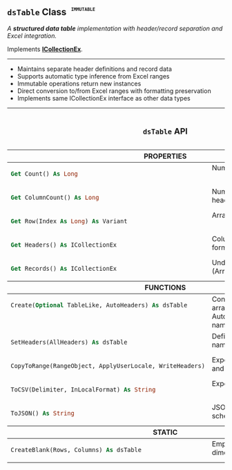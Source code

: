 ## **`dsTable` Class** <sup><sub><sup> &nbsp; <kbd><code>__IMMUTABLE__</code></kbd></sup></sub></sup>

_A **structured data table** implementation with header/record separation and Excel integration._

Implements __[ICollectionEx](./ICollectionEx.md)__.

---

- Maintains separate header definitions and record data
- Supports automatic type inference from Excel ranges
- Immutable operations return new instances
- Direct conversion to/from Excel ranges with formatting preservation
- Implements same ICollectionEx interface as other data types

---

<table width="100%"><caption>

### **`dsTable` API**  
</caption>
<thead><tr><th colspan="2">PROPERTIES</th></tr></thead>
<tbody>

<tr><td align="left" valign="top">

```vb
Get Count() As Long
```
</td><td align="left" valign="top">
Number of data rows in the table
</td></tr>

<tr><td align="left" valign="top">

```vb
Get ColumnCount() As Long
```
</td><td align="left" valign="top">
Number of columns (matches header count)
</td></tr>

<tr><td align="left" valign="top">

```vb
Get Row(Index As Long) As Variant
```
</td><td align="left" valign="top">
Array of values for specified row
</td></tr>

<tr><td align="left" valign="top">

```vb
Get Headers() As ICollectionEx
```
</td><td align="left" valign="top">
Column definitions (name, format, type)
</td></tr>

<tr><td align="left" valign="top">

```vb
Get Records() As ICollectionEx
```
</td><td align="left" valign="top">
Underlying data storage (ArraySliceGroup)
</td></tr>

</tbody>

<thead><tr><th colspan="2">FUNCTIONS</th></tr></thead>
<tbody>

<tr><td align="left" valign="top">

```vb
Create(Optional TableLike, AutoHeaders) As dsTable
```
</td><td align="left" valign="top">
Construct from array/dictionary/recordset/range. AutoHeaders detects column names from first row.
</td></tr>

<tr><td align="left" valign="top">

```vb
SetHeaders(AllHeaders) As dsTable
```
</td><td align="left" valign="top">
Define columns with name/format/type info
</td></tr>

<tr><td align="left" valign="top">

```vb
CopyToRange(RangeObject, ApplyUserLocale, WriteHeaders)
```
</td><td align="left" valign="top">
Export to Excel with formatting and headers
</td></tr>

<tr><td align="left" valign="top">

```vb
ToCSV(Delimiter, InLocalFormat) As String
```
</td><td align="left" valign="top">
Export as CSV with header row
</td></tr>

<tr><td align="left" valign="top">

```vb
ToJSON() As String
```
</td><td align="left" valign="top">
JSON representation with schema
</td></tr>

</tbody>

<thead><tr><th colspan="2">STATIC</th></tr></thead>
<tbody>

<tr><td align="left" valign="top">

```vb
CreateBlank(Rows, Columns) As dsTable
```
</td><td align="left" valign="top">
Empty table with specified dimensions
</td></tr>

</tbody>
</table>

